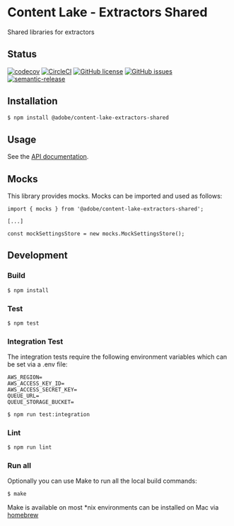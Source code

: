 # Content Lake - Extractors Shared

Shared libraries for extractors

## Status
[![codecov](https://img.shields.io/codecov/c/github/adobe/content-lake-extractors-shared.svg)](https://codecov.io/gh/adobe/content-lake-extractors-shared)
[![CircleCI](https://img.shields.io/circleci/project/github/adobe/content-lake-extractors-shared.svg)](https://circleci.com/gh/adobe/content-lake-extractors-shared)
[![GitHub license](https://img.shields.io/github/license/adobe/content-lake-extractors-shared.svg)](https://github.com/adobe/content-lake-extractors-shared/blob/master/LICENSE.txt)
[![GitHub issues](https://img.shields.io/github/issues/adobe/content-lake-extractors-shared.svg)](https://github.com/adobe/content-lake-extractors-shared/issues)
[![semantic-release](https://img.shields.io/badge/%20%20%F0%9F%93%A6%F0%9F%9A%80-semantic--release-e10079.svg)](https://github.com/semantic-release/semantic-release)

## Installation

```bash
$ npm install @adobe/content-lake-extractors-shared
```

## Usage

See the [API documentation](docs/API.md).

## Mocks

This library provides mocks. Mocks can be imported and used as follows:

```
import { mocks } from '@adobe/content-lake-extractors-shared';

[...]

const mockSettingsStore = new mocks.MockSettingsStore(); 
```

## Development

### Build

```bash
$ npm install
```

### Test

```bash
$ npm test
```

### Integration Test

The integration tests require the following environment variables which can be set via a .env file:

```
AWS_REGION=
AWS_ACCESS_KEY_ID=
AWS_ACCESS_SECRET_KEY=
QUEUE_URL=
QUEUE_STORAGE_BUCKET=
```

```bash
$ npm run test:integration
```

### Lint

```bash
$ npm run lint
```

### Run all

Optionally you can use Make to run all the local build commands:

```bash
$ make
```

Make is available on most *nix environments can be installed on Mac via [homebrew](https://formulae.brew.sh/formula/make)